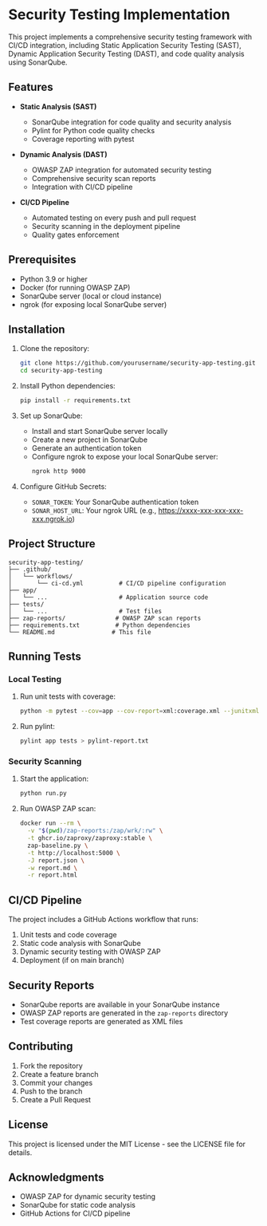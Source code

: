 # Security Testing Implementation

This project implements a comprehensive security testing framework with CI/CD integration, including Static Application Security Testing (SAST), Dynamic Application Security Testing (DAST), and code quality analysis using SonarQube.

## Features

- **Static Analysis (SAST)**
  - SonarQube integration for code quality and security analysis
  - Pylint for Python code quality checks
  - Coverage reporting with pytest

- **Dynamic Analysis (DAST)**
  - OWASP ZAP integration for automated security testing
  - Comprehensive security scan reports
  - Integration with CI/CD pipeline

- **CI/CD Pipeline**
  - Automated testing on every push and pull request
  - Security scanning in the deployment pipeline
  - Quality gates enforcement

## Prerequisites

- Python 3.9 or higher
- Docker (for running OWASP ZAP)
- SonarQube server (local or cloud instance)
- ngrok (for exposing local SonarQube server)

## Installation

1. Clone the repository:
   ```bash
   git clone https://github.com/yourusername/security-app-testing.git
   cd security-app-testing
   ```

2. Install Python dependencies:
   ```bash
   pip install -r requirements.txt
   ```

3. Set up SonarQube:
   - Install and start SonarQube server locally
   - Create a new project in SonarQube
   - Generate an authentication token
   - Configure ngrok to expose your local SonarQube server:
     ```bash
     ngrok http 9000
     ```

4. Configure GitHub Secrets:
   - `SONAR_TOKEN`: Your SonarQube authentication token
   - `SONAR_HOST_URL`: Your ngrok URL (e.g., https://xxxx-xxx-xxx-xxx-xxx.ngrok.io)

## Project Structure

```
security-app-testing/
├── .github/
│   └── workflows/
│       └── ci-cd.yml          # CI/CD pipeline configuration
├── app/
│   └── ...                    # Application source code
├── tests/
│   └── ...                    # Test files
├── zap-reports/              # OWASP ZAP scan reports
├── requirements.txt          # Python dependencies
└── README.md                # This file
```

## Running Tests

### Local Testing

1. Run unit tests with coverage:
   ```bash
   python -m pytest --cov=app --cov-report=xml:coverage.xml --junitxml=test-results.xml
   ```

2. Run pylint:
   ```bash
   pylint app tests > pylint-report.txt
   ```

### Security Scanning

1. Start the application:
   ```bash
   python run.py
   ```

2. Run OWASP ZAP scan:
   ```bash
   docker run --rm \
     -v "$(pwd)/zap-reports:/zap/wrk/:rw" \
     -t ghcr.io/zaproxy/zaproxy:stable \
     zap-baseline.py \
     -t http://localhost:5000 \
     -J report.json \
     -w report.md \
     -r report.html
   ```

## CI/CD Pipeline

The project includes a GitHub Actions workflow that runs:
1. Unit tests and code coverage
2. Static code analysis with SonarQube
3. Dynamic security testing with OWASP ZAP
4. Deployment (if on main branch)

## Security Reports

- SonarQube reports are available in your SonarQube instance
- OWASP ZAP reports are generated in the `zap-reports` directory
- Test coverage reports are generated as XML files

## Contributing

1. Fork the repository
2. Create a feature branch
3. Commit your changes
4. Push to the branch
5. Create a Pull Request

## License

This project is licensed under the MIT License - see the LICENSE file for details.

## Acknowledgments

- OWASP ZAP for dynamic security testing
- SonarQube for static code analysis
- GitHub Actions for CI/CD pipeline
